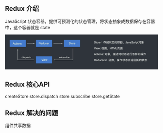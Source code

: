 ## Redux 介绍
JavaScript 状态容器，提供可预测化的状态管理，将状态抽象成数据保存在容器中，这个容器就是 state

![redux flow](/redux/flow.png)

## Redux 核心API
createStore
store.dispatch
store.subscribe
store.getState
## Redux 解决的问题
组件共享数据
